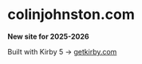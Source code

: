 # colinjohnston.com

**New site for 2025-2026**

Built with Kirby 5 → [getkirby.com](https://getkirby.com)
